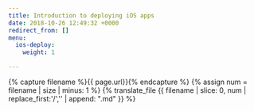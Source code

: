 ```yaml
---
title: Introduction to deploying iOS apps
date: 2018-10-26 12:49:32 +0000
redirect_from: []
menu:
  ios-deploy:
    weight: 1

---
```

{% capture filename %}{{ page.url}}{% endcapture %}
{% assign num = filename | size | minus: 1 %}
{% translate_file {{ filename | slice: 0, num | replace_first:'/','' | append: ".md" }} %}
